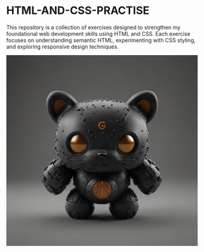 # HTML-AND-CSS-PRACTISE



This repository is a collection of exercises designed to strengthen my foundational web development skills using HTML and CSS. Each exercise focuses on understanding semantic HTML, experimenting with CSS styling, and exploring responsive design techniques.


![HTML and CSS Practice](./html-css-banner.png)

